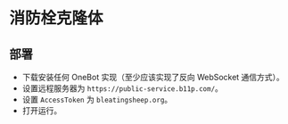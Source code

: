 # 消防栓克隆体
## 部署
- 下载安装任何 OneBot 实现（至少应该实现了反向 WebSocket 通信方式）。
- 设置远程服务器为 `https://public-service.b11p.com/`。
- 设置 `AccessToken` 为 `bleatingsheep.org`。
- 打开运行。